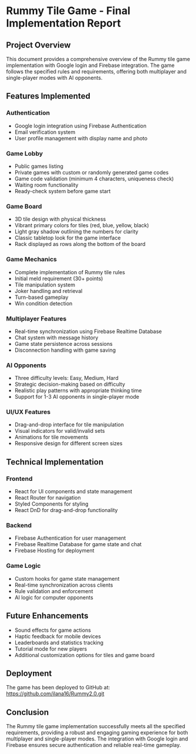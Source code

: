 # Rummy Tile Game - Final Implementation Report

## Project Overview
This document provides a comprehensive overview of the Rummy tile game implementation with Google login and Firebase integration. The game follows the specified rules and requirements, offering both multiplayer and single-player modes with AI opponents.

## Features Implemented

### Authentication
- Google login integration using Firebase Authentication
- Email verification system
- User profile management with display name and photo

### Game Lobby
- Public games listing
- Private games with custom or randomly generated game codes
- Game code validation (minimum 4 characters, uniqueness check)
- Waiting room functionality
- Ready-check system before game start

### Game Board
- 3D tile design with physical thickness
- Vibrant primary colors for tiles (red, blue, yellow, black)
- Light gray shadow outlining the numbers for clarity
- Classic tabletop look for the game interface
- Rack displayed as rows along the bottom of the board

### Game Mechanics
- Complete implementation of Rummy tile rules
- Initial meld requirement (30+ points)
- Tile manipulation system
- Joker handling and retrieval
- Turn-based gameplay
- Win condition detection

### Multiplayer Features
- Real-time synchronization using Firebase Realtime Database
- Chat system with message history
- Game state persistence across sessions
- Disconnection handling with game saving

### AI Opponents
- Three difficulty levels: Easy, Medium, Hard
- Strategic decision-making based on difficulty
- Realistic play patterns with appropriate thinking time
- Support for 1-3 AI opponents in single-player mode

### UI/UX Features
- Drag-and-drop interface for tile manipulation
- Visual indicators for valid/invalid sets
- Animations for tile movements
- Responsive design for different screen sizes

## Technical Implementation

### Frontend
- React for UI components and state management
- React Router for navigation
- Styled Components for styling
- React DnD for drag-and-drop functionality

### Backend
- Firebase Authentication for user management
- Firebase Realtime Database for game state and chat
- Firebase Hosting for deployment

### Game Logic
- Custom hooks for game state management
- Real-time synchronization across clients
- Rule validation and enforcement
- AI logic for computer opponents

## Future Enhancements
- Sound effects for game actions
- Haptic feedback for mobile devices
- Leaderboards and statistics tracking
- Tutorial mode for new players
- Additional customization options for tiles and game board

## Deployment
The game has been deployed to GitHub at: https://github.com/ilana16/Rummy2.0.git

## Conclusion
The Rummy tile game implementation successfully meets all the specified requirements, providing a robust and engaging gaming experience for both multiplayer and single-player modes. The integration with Google login and Firebase ensures secure authentication and reliable real-time gameplay.
